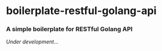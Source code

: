 # boilerplate-restful-golang-api

### A simple boilerplate for RESTful Golang API

*Under development...*
